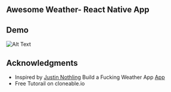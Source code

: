 

## Awesome Weather- React Native App



## Demo

![Alt Text](https://github.com/irakeshm/AwesomeWeatherApp/blob/master/demo.gif)


## Acknowledgments

* Inspired by <a href='https://github.com/JustinNothling'>Justin Nothling</a> Build a Fucking Weather App <a href='https://github.com/JustinNothling/react-native-fuckingWeather'>App<a>
* Free Tutorail on <a hreff='http://cloneable.io/courses/'>cloneable.io</a>


